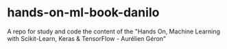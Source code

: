 # hands-on-ml-book-danilo
A repo for study and code the content of the "Hands On, Machine Learning with Scikit-Learn, Keras &amp; TensorFlow - Aurélien Géron"
